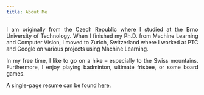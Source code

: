 ```yaml
---
title: About Me
---
```

<p align="justify">
I am originally from the Czech Republic where I studied at the Brno University of Technology. 
When I finished my Ph.D. from Machine Learning and Computer Vision, I moved to Zurich, Switzerland where I worked at PTC and Google on various projects using Machine Learning.
</p>  
<p align="justify">
In my free time, I like to go on a hike – especially to the Swiss mountains. Furthermore, I&nbsp;enjoy playing badminton, ultimate frisbee, or some board games.
</p>  
<p align="justify">
A single-page resume can be found <a href="{{ '/assets/JakubSochorResume.pdf' | relative_url }}">here</a>.
</p>  
